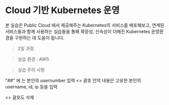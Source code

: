 # 

# Cloud 기반 Kubernetes 운영

본 실습은 Public Cloud 에서 제공해주는 Kubernetes의 서비스를 배포해보고, 연계된 서비스들과 함께 사용하는 실습들을 통해 확장성, 신속성이 더해진 Kubernetes 운영환경을 구현하는 데 도움이 됩니다.

> 2일 과정

> 실습 환경 : AWS

> 실습 주의 사항

"##" 에 는 본인의 usernumber 입력
<> 괄호 안의 내용은 고유한 본인의 username, id, ip 등을 입력

<> 괄호도 삭제